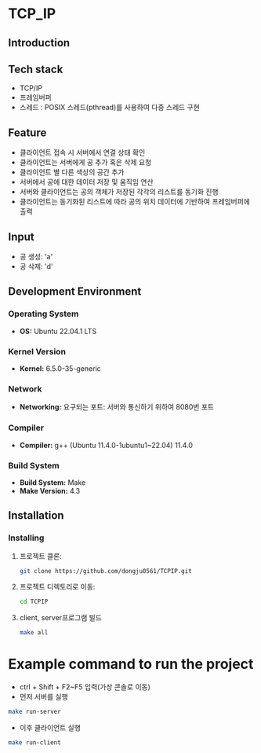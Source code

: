 # TCP_IP

## Introduction

## Tech stack
- TCP/IP
- 프레임버퍼
- 스레드 : POSIX 스레드(pthread)를 사용하여 다중 스레드 구현

## Feature
- 클라이언트 접속 시 서버에서 연결 상태 확인
- 클라이언트는 서버에게 공 추가 혹은 삭제 요청
- 클라이언트 별 다른 색상의 공간 추가
- 서버에서 공에 대한 데이터 저장 및 움직임 연산
- 서버와 클라이언트는 공의 객체가 저장된 각각의 리스트를 동기화 진행
- 클라이언트는 동기화된 리스트에 따라 공의 위치 데이터에 기반하여 프레임버퍼에 출력

## Input
- 공 생성: 'a'
- 공 삭제: 'd'

## Development Environment

### Operating System
- **OS:** Ubuntu 22.04.1 LTS

### Kernel Version
- **Kernel:** 6.5.0-35-generic

### Network
- **Networking:** 요구되는 포트: 서버와 통신하기 위하여 8080번 포트

### Compiler
- **Compiler:** g++ (Ubuntu 11.4.0-1ubuntu1~22.04) 11.4.0

### Build System
- **Build System:** Make
- **Make Version:** 4.3

## Installation

### Installing

1. 프로젝트 클론:
    ```sh
    git clone https://github.com/dongju0561/TCPIP.git
    ```
2. 프로젝트 디렉토리로 이동:
    ```sh
    cd TCPIP
    ```
3. client, server프로그램 빌드
    ```sh
    make all
    ```

# Example command to run the project
- ctrl + Shift + F2~F5 입력(가상 콘솔로 이동)
- 먼저 서버를 실행
```sh
make run-server
```
- 이후 클라이언트 실행
```sh
make run-client
```

